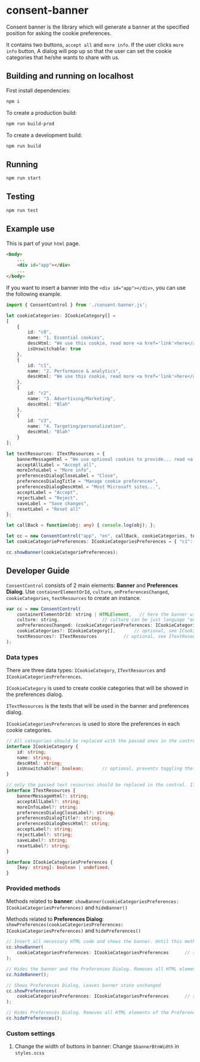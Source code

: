# consent-banner

Consent banner is the library which will generate a banner at the specified position for asking the cookie preferences. 

It contains two buttons, `accept all` and `more info`. If the user clicks `more info` button, A dialog will pop up so that the user can set the cookie categories that he/she wants to share with us.

## Building and running on localhost

First install dependencies:

```sh
npm i
```

To create a production build:

```sh
npm run build-prod
```

To create a development build:

```sh
npm run build
```

## Running

```sh
npm run start
```


## Testing

```sh
npm run test
```

## Example use

This is part of your `html` page.

```HTML
<body>
    ...
    <div id="app"></div>
    ...
</body>
```

If you want to insert a banner into the `<div id="app"></div>`, you can use the following example.

```TypeScript
import { ConsentControl } from './consent-banner.js';

let cookieCategories: ICookieCategory[] = 
[
    {
        id: "c0",
        name: "1. Essential cookies",
        descHtml: "We use this cookie, read more <a href='link'>here</a>.",
        isUnswitchable: true
    },
    {
        id: "c1",
        name: "2. Performance & analytics",
        descHtml: "We use this cookie, read more <a href='link'>here</a>."
    },
    {
        id: "c2",
        name: "3. Advertising/Marketing",
        descHtml: "Blah"
    },
    {
        id: "c3",
        name: "4. Targeting/personalization",
        descHtml: "Blah"
    }
];

let textResources: ITextResources = {
    bannerMessageHtml = "We use optional cookies to provide... read <a href='link'>here</a>.",
    acceptAllLabel = "Accept all",
    moreInfoLabel = "More info",
    preferencesDialogCloseLabel = "Close",
    preferencesDialogTitle = "Manage cookie preferences",
    preferencesDialogDescHtml = "Most Microsoft sites...",
    acceptLabel = "Accept",
    rejectLabel = "Reject",
    saveLabel = "Save changes",
    resetLabel = "Reset all"
};

let callBack = function(obj: any) { console.log(obj); };

let cc = new ConsentControl("app", "en", callBack, cookieCategories, textResources);
let cookieCategoriePreferences: ICookieCategoriesPreferences = { "c1": undefined, "c2": false, "c3": true };

cc.showBanner(cookieCategoriePreferences);
```

## Developer Guide

`ConsentControl` consists of 2 main elements: **Banner** and **Preferences Dialog**. Use `containerElementOrId`, `culture`, `onPreferencesChanged`, `cookieCategories`, `textResources` to create an instance.

```JavaScript
var cc = new ConsentControl(
    containerElementOrId: string | HTMLElement,   // here the banner will be inserted, can be HTMLElement or element id
    culture: string,                // culture can be just language "en" or language-country "en-us". Based on language RTL should be applied (https://www.w3.org/International/questions/qa-scripts.en)
    onPreferencesChanged: (cookieCategoriesPreferences: ICookieCategoriesPreferences) => void,   // callback function, called on preferences changes (via "Accept All" or "Save changes"), must pass cookieCategoriePreferences, see ICookieCategoriesPreferences in Data types
    cookieCategories?: ICookieCategory[],       // optional, see ICookieCategory in Data types
    textResources?: ITextResources          // optional, see ITextResources in Data types
);
```

### Data types

There are three data types: `ICookieCategory`, `ITextResources` and `ICookieCategoriesPreferences`.

`ICookieCategory` is used to create cookie categories that will be showed in the preferences dialog.

`ITextResources` is the texts that will be used in the banner and preferences dialog.

`ICookieCategoriesPreferences` is used to store the preferences in each cookie categories.

```TypeScript
// All categories should be replaced with the passed ones in the control
interface ICookieCategory {
    id: string;
    name: string;
    descHtml: string;
    isUnswitchable?: boolean;       // optional, prevents toggling the category. True only for categories like Essential cookies.
}

// only the passed text resources should be replaced in the control. If any string is not passed the control should keep the default value
interface ITextResources {
    bannerMessageHtml?: string;
    acceptAllLabel?: string;
    moreInfoLabel?: string;
    preferencesDialogCloseLabel?: string;
    preferencesDialogTitle?: string;
    preferencesDialogDescHtml?: string;
    acceptLabel?: string;
    rejectLabel?: string;
    saveLabel?: string;
    resetLabel?: string;
}

interface ICookieCategoriesPreferences {
    [key: string]: boolean | undefined;
}
```

### Provided methods

Methods related to **banner**: `showBanner(cookieCategoriesPreferences: ICookieCategoriesPreferences)` and `hideBanner()`

Methods related to **Preferences Dialog**: `showPreferences(cookieCategoriesPreferences: ICookieCategoriesPreferences)` and `hidePreferences()`

```JavaScript
// Insert all necessary HTML code and shows the banner. Until this method is called there should be no HTML elements of the Consent Control anywhere in the DOM
cc.showBanner(
    cookieCategoriesPreferences: ICookieCategoriesPreferences      // see ICookieCategoriesPreferences in Data types
);

// Hides the banner and the Preferences Dialog. Removes all HTML elements of the Consent Control from the DOM
cc.hideBanner();

// Shows Preferences Dialog. Leaves banner state unchanged
cc.showPreferences(
    cookieCategoriesPreferences: ICookieCategoriesPreferences      // see ICookieCategoriesPreferences in Data types
);

// Hides Preferences Dialog. Removes all HTML elements of the Preferences Dialog from the DOM. Leaves banner state unchanged
cc.hidePreferences();
```

### Custom settings

1. Change the width of buttons in banner: Change `$bannerBtnWidth` in `styles.scss`

